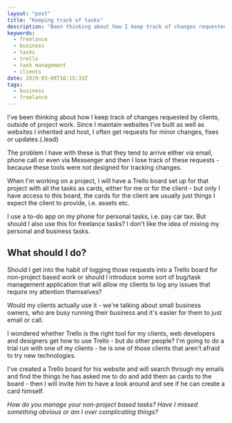 ```yaml
---
layout: "post"
title: "Keeping track of tasks"
description: "Been thinking about how I keep track of changes requested by clients outside of project work. I maintain websites I've built as well as websites I host"
keywords:
  - freelance
  - business
  - tasks
  - trello
  - task management
  - clients
date: 2019-03-08T16:15:33Z
tags:
  - business
  - freelance
---
```

I've been thinking about how I keep track of changes requested by clients, outside of project work. Since I maintain websites I've built as well as websites I inherited and host, I often get requests for minor changes, fixes or updates.{.lead}

The problem I have with these is that they tend to arrive either via email, phone call or even via Messenger and then I lose track of these requests - because these tools were not designed for tracking changes.

When I'm working on a project, I will have a Trello board set up for that project with all the tasks as cards, either for me or for the client - but only I have access to this board, the cards for the client are usually just things I expect the client to provide, i.e. assets etc.

I use a to-do app on my phone for personal tasks, i.e. pay car tax. But should I also use this for freelance tasks? I don't like the idea of mixing my personal and business tasks.

## What should I do?
Should I get into the habit of logging those requests into a Trello board for non-project based work or should I introduce some sort of bug/task management application that will allow my clients to log any issues that require my attention themselves?

Would my clients actually use it - we're talking about small business owners, who are busy running their business and it's easier for them to just email or call.

I wondered whether Trello is the right tool for my clients, web developers and designers get how to use Trello - but do other people? I'm going to do a trial run with one of my clients - he is one of those clients that aren't afraid to try new technologies.

I've created a Trello board for his website and will search through my emails and find the things he has asked me to do and add them as cards to the board - then I will invite him to have a look around and see if he can create a card himself.

_How do you manage your non-project based tasks? Have I missed something obvious or am I over complicating things?_
